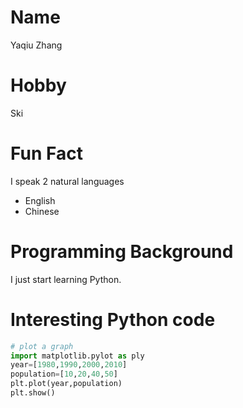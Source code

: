 # Name
Yaqiu Zhang

# Hobby
Ski

# Fun Fact
I speak 2 natural languages 
- English
- Chinese

# Programming Background
I just start learning Python.

# Interesting Python code
```python
# plot a graph
import matplotlib.pylot as ply
year=[1980,1990,2000,2010]
population=[10,20,40,50]
plt.plot(year,population)
plt.show()

